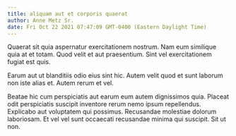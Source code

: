 ```yaml
---
title: aliquam aut et corporis quaerat
author: Anne Metz Sr.
date: Fri Oct 22 2021 07:47:09 GMT-0400 (Eastern Daylight Time)
---
```

Quaerat sit quia aspernatur exercitationem nostrum. Nam eum similique quia at et totam. Quod velit et aut praesentium. Sint vel exercitationem fugiat est quis.

 Earum aut ut blanditiis odio eius sint hic. Autem velit quod et sunt laborum non iste alias et. Autem rerum et vel.

 Beatae hic cum perspiciatis aut earum eum autem dignissimos quia. Placeat odit perspiciatis suscipit inventore rerum nemo ipsum repellendus. Explicabo aut voluptatem qui possimus. Recusandae molestiae dolorum laboriosam. Et vel vel sunt occaecati recusandae minima qui suscipit. Sit ut non.